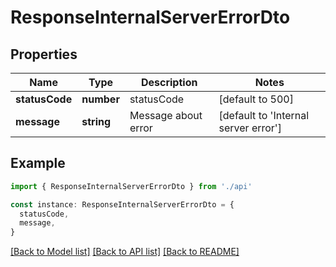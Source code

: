 # ResponseInternalServerErrorDto

## Properties

| Name           | Type       | Description         | Notes                                |
| -------------- | ---------- | ------------------- | ------------------------------------ |
| **statusCode** | **number** | statusCode          | [default to 500]                     |
| **message**    | **string** | Message about error | [default to 'Internal server error'] |

## Example

```typescript
import { ResponseInternalServerErrorDto } from './api'

const instance: ResponseInternalServerErrorDto = {
  statusCode,
  message,
}
```

[[Back to Model list]](../README.md#documentation-for-models) [[Back to API list]](../README.md#documentation-for-api-endpoints) [[Back to README]](../README.md)
